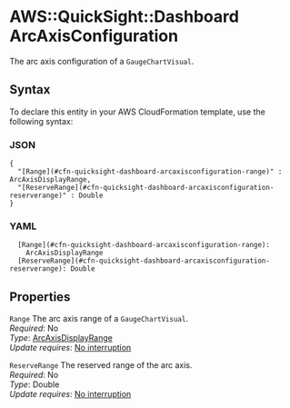 # AWS::QuickSight::Dashboard ArcAxisConfiguration<a name="aws-properties-quicksight-dashboard-arcaxisconfiguration"></a>

The arc axis configuration of a `GaugeChartVisual`\.

## Syntax<a name="aws-properties-quicksight-dashboard-arcaxisconfiguration-syntax"></a>

To declare this entity in your AWS CloudFormation template, use the following syntax:

### JSON<a name="aws-properties-quicksight-dashboard-arcaxisconfiguration-syntax.json"></a>

```
{
  "[Range](#cfn-quicksight-dashboard-arcaxisconfiguration-range)" : ArcAxisDisplayRange,
  "[ReserveRange](#cfn-quicksight-dashboard-arcaxisconfiguration-reserverange)" : Double
}
```

### YAML<a name="aws-properties-quicksight-dashboard-arcaxisconfiguration-syntax.yaml"></a>

```
  [Range](#cfn-quicksight-dashboard-arcaxisconfiguration-range): 
    ArcAxisDisplayRange
  [ReserveRange](#cfn-quicksight-dashboard-arcaxisconfiguration-reserverange): Double
```

## Properties<a name="aws-properties-quicksight-dashboard-arcaxisconfiguration-properties"></a>

`Range`  <a name="cfn-quicksight-dashboard-arcaxisconfiguration-range"></a>
The arc axis range of a `GaugeChartVisual`\.  
*Required*: No  
*Type*: [ArcAxisDisplayRange](aws-properties-quicksight-dashboard-arcaxisdisplayrange.md)  
*Update requires*: [No interruption](https://docs.aws.amazon.com/AWSCloudFormation/latest/UserGuide/using-cfn-updating-stacks-update-behaviors.html#update-no-interrupt)

`ReserveRange`  <a name="cfn-quicksight-dashboard-arcaxisconfiguration-reserverange"></a>
The reserved range of the arc axis\.  
*Required*: No  
*Type*: Double  
*Update requires*: [No interruption](https://docs.aws.amazon.com/AWSCloudFormation/latest/UserGuide/using-cfn-updating-stacks-update-behaviors.html#update-no-interrupt)